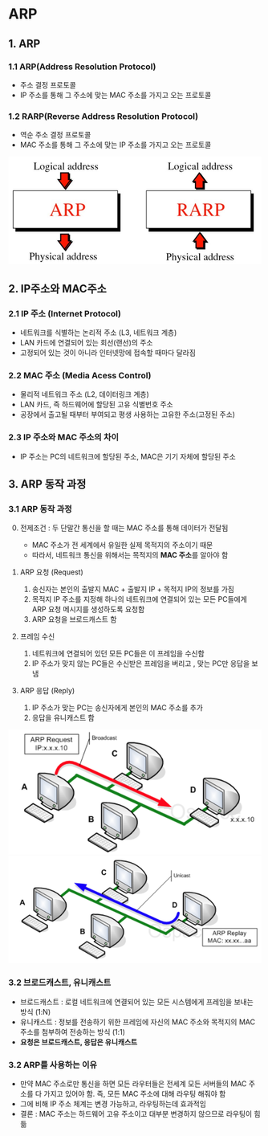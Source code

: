 # ARP
## 1. ARP
### 1.1 ARP(Address Resolution Protocol)
- 주소 결정 프로토콜
- IP 주소를 통해 그 주소에 맞는 MAC 주소를 가지고 오는 프로토콜

### 1.2 RARP(Reverse Address Resolution Protocol)
- 역순 주소 결정 프로토콜
- MAC 주소를 통해 그 주소에 맞는 IP 주소를 가지고 오는 프로토콜

![ARP](../../img/ARP_00.jpg)

## 2. IP주소와 MAC주소
### 2.1 IP 주소 (Internet Protocol)
- 네트워크를 식별하는 논리적 주소 (L3, 네트워크 계층)
- LAN 카드에 연결되어 있는 회선(랜선)의 주소
- 고정되어 있는 것이 아니라 인터넷망에 접속할 때마다 달라짐

### 2.2 MAC 주소 (Media Acess Control)
- 물리적 네트워크 주소 (L2, 데이터링크 계층)
- LAN 카드, 즉 하드웨어에 할당된 고유 식별번호 주소
- 공장에서 출고될 때부터 부여되고 평생 사용하는 고유한 주소(고정된 주소)

### 2.3 IP 주소와 MAC 주소의 차이
- IP 주소는 PC의 네트워크에 할당된 주소, MAC은 기기 자체에 할당된 주소

## 3. ARP 동작 과정
### 3.1 ARP 동작 과정
0. 전제조건 : 두 단말간 통신을 할 때는 MAC 주소를 통해 데이터가 전달됨
	- MAC  주소가 전 세계에서 유일한 실제 목적지의 주소이기 때문
	- 따라서, 네트워크 통신을 위해서는 목적지의 **MAC 주소**를 알아야 함

1. ARP 요청 (Request)
	1. 송신자는 본인의 출발지 MAC + 출발지 IP + 목적지 IP의 정보를 가짐
	2. 목적지 IP 주소를 지정해 하나의 네트워크에 연결되어 있는 모든 PC들에게 ARP 요청 메시지를 생성하도록 요청함
	3. ARP 요청을 브로드캐스트 함

2. 프레임 수신
	1. 네트워크에 연결되어 있던 모든 PC들은 이 프레임을 수신함
	2. IP 주소가 맞지 않는 PC들은 수신받은 프레임을 버리고 , 맞는 PC만 응답을 보냄

3. ARP 응답 (Reply)
	1. IP 주소가 맞는 PC는 송신자에게 본인의 MAC 주소를 추가
	2. 응답을 유니캐스트 함

![ARP](../../img/ARP_01.png)
![ARP](../../img/ARP_02.png)

### 3.2 브로드캐스트, 유니캐스트
- 브로드캐스트 :  로컬 네트워크에 연결되어 있는 모든 시스템에게 프레임을 보내는 방식 (1:N)
- 유니캐스트 : 정보를 전송하기 위한 프레임에 자신의 MAC 주소와 목적지의 MAC 주소를 첨부하여 전송하는 방식 (1:1)
- **요청은 브로드캐스트, 응답은 유니캐스트**

### 3.2 ARP를 사용하는 이유
- 만약 MAC 주소로만 통신을 하면 모든 라우터들은 전세계 모든 서버들의 MAC 주소를 다 가지고 있어야 함. 즉, 모든 MAC 주소에 대해 라우팅 해줘야 함 
- 그에 비해 IP 주소 체계는 변경 가능하고, 라우팅하는데 효과적임
- 결론 : MAC 주소는 하드웨어 고유 주소이고 대부분 변경하지 않으므로 라우팅이 힘듦